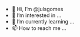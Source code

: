 - 👋 Hi, I’m @julsgomes
- 👀 I’m interested in ...
- 🌱 I’m currently learning ...
- 📫 How to reach me ...

<!---
julsgomes/julsgomes is a ✨ special ✨ repository because its `README.md` (this file) appears on your GitHub profile.
You can click the Preview link to take a look at your changes.
--->
